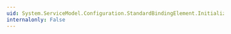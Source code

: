 ```yaml
---
uid: System.ServiceModel.Configuration.StandardBindingElement.InitializeFrom(System.ServiceModel.Channels.Binding)
internalonly: False
---
```

